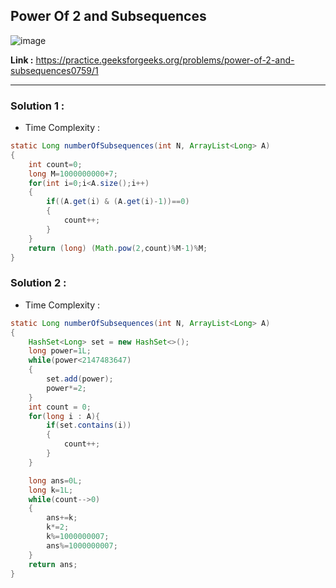 ## Power Of 2 and Subsequences

![image](https://user-images.githubusercontent.com/23376002/190061688-a562a4be-21a7-477a-8c3e-cc3d2a6a4b6a.png)


**Link :** https://practice.geeksforgeeks.org/problems/power-of-2-and-subsequences0759/1

------------------------------------------------------------------------------------------------------------------------------------------------------


### Solution 1 :

- Time Complexity : 


```java
static Long numberOfSubsequences(int N, ArrayList<Long> A)
{
    int count=0;
    long M=1000000000+7;
    for(int i=0;i<A.size();i++)
    {
        if((A.get(i) & (A.get(i)-1))==0)
        {
            count++;
        }
    }
    return (long) (Math.pow(2,count)%M-1)%M;
}

```


### Solution 2 :

- Time Complexity : 


```java
static Long numberOfSubsequences(int N, ArrayList<Long> A)
{
    HashSet<Long> set = new HashSet<>();
    long power=1L;
    while(power<2147483647)
    {
        set.add(power);
        power*=2;
    }
    int count = 0;
    for(long i : A){
        if(set.contains(i))
        { 
            count++; 
        }
    }

    long ans=0L;
    long k=1L;
    while(count-->0)
    {
        ans+=k;
        k*=2;
        k%=1000000007;
        ans%=1000000007;
    }
    return ans;
}

```


